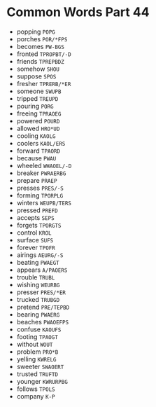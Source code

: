 # Common Words Part 44

* popping `POPG`
* porches `POR/*FPS`
* becomes `PW-BGS`
* fronted `TPROPBT/-D`
* friends `TPREPBDZ`
* somehow `SHOU`
* suppose `SPOS`
* fresher `TPRERB/*ER`
* someone `SWUPB`
* tripped `TREUPD`
* pouring `PORG`
* freeing `TPRAOEG`
* powered `POURD`
* allowed `HRO*UD`
* cooling `KAOLG`
* coolers `KAOL/ERS`
* forward `TPAORD`
* because `PWAU`
* wheeled `WHAOEL/-D`
* breaker `PWRAERBG`
* prepare `PRAEP`
* presses `PRES/-S`
* forming `TPORPLG`
* winters `WEUPB/TERS`
* pressed `PREFD`
* accepts `SEPS`
* forgets `TPORGTS`
* control `KROL`
* surface `SUFS`
* forever `TPOFR`
* airings `AEURG/-S`
* beating `PWAEGT`
* appears `A/PAOERS`
* trouble `TRUBL`
* wishing `WEURBG`
* presser `PRES/*ER`
* trucked `TRUBGD`
* pretend `PRE/TEPBD`
* bearing `PWAERG`
* beaches `PWAOEFPS`
* confuse `KAOUFS`
* footing `TPAOGT`
* without `WOUT`
* problem `PRO*B`
* yelling `KWRELG`
* sweeter `SWAOERT`
* trusted `TRUFTD`
* younger `KWRURPBG`
* follows `TPOLS`
* company `K-P`
